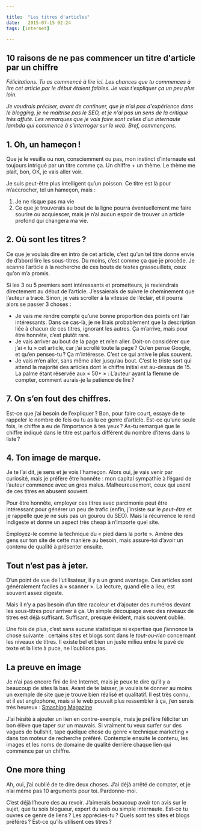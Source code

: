 ```yaml
---

title:  "Les titres d'articles"
date:   2015-07-15 02:24
tags: [internet]

---
```


## 10 raisons de ne pas commencer un titre d'article par un chiffre

*Félicitations. Tu as commencé à lire ici. Les chances que tu commences à lire cet article par le début étaient faibles. Je vais t'expliquer ça un peu plus loin.*

*Je voudrais préciser, avant de continuer, que je n'ai pas d'expérience dans le blogging, je ne maitrise pas le SEO, et je n'ai pas un sens de la critique très affuté. Les remarques que je vais faire sont celles d'un internaute lambda qui commence à s'interroger sur le web. Bref, commençons.*

## 1. Oh, un hameçon !

Que je le veuille ou non, consciemment ou pas, mon instinct d’internaute est toujours intrigué par un titre comme ça. Un chiffre + un thème. Le thème me plait, bon, OK, je vais aller voir.

Je suis peut-être plus intelligent qu’un poisson. Ce titre est là pour m’accrocher, tel un hameçon, mais :
1. Je ne risque pas ma vie
2. Ce que je trouverais au bout de la ligne pourra éventuellement me faire sourire ou acquiescer, mais je n’ai aucun espoir de trouver un article profond qui changera ma vie.

## 2. Où sont les titres ?

Ce que je voulais dire en intro de cet article, c’est qu’un tel titre donne envie de d’abord lire les sous-titres. Du moins, c’est comme ça que je procède. Je scanne l’article à la recherche de ces bouts de textes grassouillets, ceux qu’on m’a promis.

Si les 3 ou 5 premiers sont intéressants et prometteurs, je reviendrais directement au début de l’article. J’essaierais de suivre le cheminement que l’auteur a tracé. Sinon, je vais scroller à la vitesse de l’éclair, et il pourra alors se passer 3 choses :

* Je vais me rendre compte qu’une bonne proportion des points ont l’air intéressants. Dans ce cas-là, je ne lirais probablement que la description liée à chacun de ces titres, ignorant les autres. Ça m’arrive, mais pour être honnête, c’est plutôt rare.
* Je vais arriver au bout de la page et m’en aller. Doit-on considérer que j’ai « lu » cet article, car j’ai scrollé toute la page ? Qu’en pense Google, et qu’en penses-tu ? Ça m’intéresse. C’est ce qui arrive le plus souvent.
* Je vais m’en aller, sans même aller jusqu’au bout. C’est le triste sort qui attend la majorité des articles dont le chiffre initial est au-dessus de 15. La palme étant réservée aux « 50+ » : L’auteur ayant la flemme de compter, comment aurais-je la patience de lire ?

## 7. On s’en fout des chiffres.

Est-ce que j’ai besoin de l’expliquer ? Bon, pour faire court, essaye de te rappeler le nombre de fois ou tu as lu ce genre d’article. Est-ce qu’une seule fois, le chiffre a eu de l’importance à tes yeux ? As-tu remarqué que le chiffre indiqué dans le titre est parfois différent du nombre d’items dans la liste ?

## 4. Ton image de marque.

Je te l’ai dit, je sens et je vois l’hameçon. Alors oui, je vais venir par curiosité, mais je préfère être honnête : mon capital sympathie à l’égard de l’auteur commence avec un gros malus. Malheureusement, ceux qui usent de ces titres en abusent souvent.

Pour être honnête, employer ces titres avec parcimonie peut être intéressant pour générer un peu de trafic (enfin, j’insiste sur le *peut-être* et je rappelle que je ne suis pas un gourou du SEO). Mais la récurrence le rend indigeste et donne un aspect très cheap à n’importe quel site.

Employez-le comme la technique du « pied dans la porte ». Amène des gens sur ton site de cette manière au besoin, mais assure-toi d’avoir un contenu de qualité à présenter ensuite.

## Tout n’est pas à jeter.

D’un point de vue de l’utilisateur, il y a un grand avantage. Ces articles sont généralement faciles à « scanner ». La lecture, quand elle a lieu, est souvent assez digeste.

Mais il n’y a pas besoin d’un titre racoleur et d’ajouter des numéros devant les sous-titres pour arriver à ça. Un simple découpage avec des niveaux de titres est déjà suffisant. Suffisant, presque évident, mais souvent oublié.

Une fois de plus, c’est sans aucune statistique ni expertise que j’annonce la chose suivante : certains sites et blogs sont dans le *tout-ou-rien* concernant les niveaux de titres. Il existe bel et bien un juste milieu entre le pavé de texte et la liste à puce, ne l’oublions pas.

## La preuve en image

Je n’ai pas encore fini de lire Internet, mais je peux te dire qu’il y a beaucoup de sites là bas. Avant de te laisser, je voulais te donner au moins un exemple de site que je trouve bien réalisé et qualitatif. Il est très connu, et il est anglophone, mais si le web pouvait plus ressembler à ça, j’en serais très heureux : [Smashing Magazine](http://smashingmagazine.com)

J’ai hésité à ajouter un lien en contre-exemple, mais je préfère féliciter un bon élève que taper sur un mauvais. Si vraiment tu veux surfer sur des vagues de bullshit, tape quelque chose du genre « technique marketing » dans ton moteur de recherche préféré. Contemple ensuite le contenu, les images et les noms de domaine de qualité derrière chaque lien qui commence par un chiffre.

## One more thing

Ah, oui, j’ai oublié de te dire deux choses. J’ai déjà arrêté de compter, et je n’ai même pas 10 arguments pour toi. Pardonne-moi.

C’est déjà l’heure des au revoir. J’aimerais beaucoup avoir ton avis sur le sujet, que tu sois blogueur, expert du web ou simple internaute. Est-ce tu ouvres ce genre de liens ? Les apprécies-tu ? Quels sont tes sites et blogs préférés ? Est-ce qu’ils utilisent ces titres ?